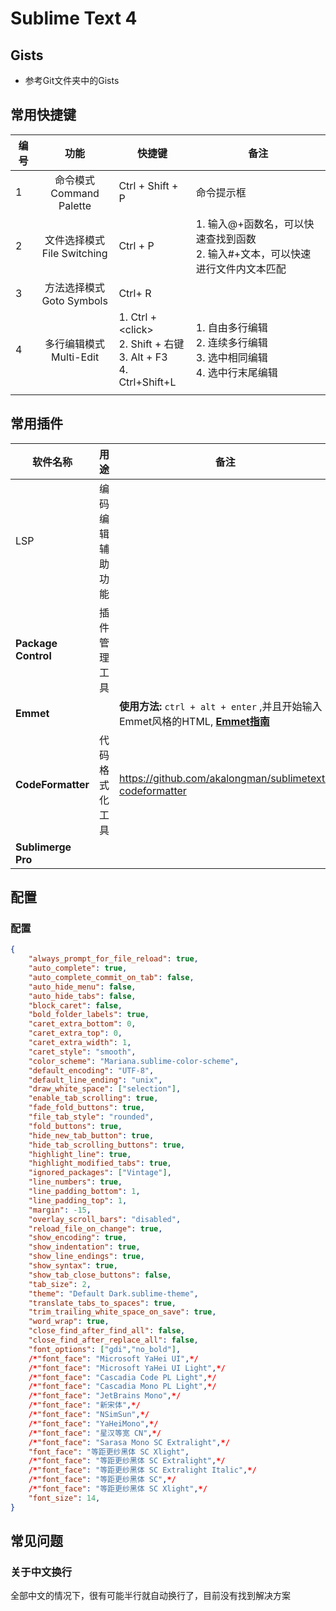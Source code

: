 # Sublime Text 4

## Gists

- 参考Git文件夹中的Gists

## 常用快捷键

| 编号 |              功能               | 快捷键                                                       | 备注                                                         |
| ---- | :-----------------------------: | ------------------------------------------------------------ | ------------------------------------------------------------ |
| 1    |  命令模式<br/>Command Palette   | Ctrl + Shift + P                                             | 命令提示框                                                   |
| 2    | 文件选择模式<br/>File Switching | Ctrl + P                                                     | 1. 输入@+函数名，可以快速查找到函数<br/>2. 输入#+文本，可以快速进行文件内文本匹配 |
| 3    |  方法选择模式<br/>Goto Symbols  | Ctrl+ R                                                      |                                                              |
| 4    |   多行编辑模式<br/>Multi-Edit   | 1. Ctrl + \<click\><br/>2. Shift + 右键<br/>3. Alt + F3<br/>4. Ctrl+Shift+L | 1. 自由多行编辑<br/>2. 连续多行编辑<br/>3. 选中相同编辑<br/>4. 选中行末尾编辑 |
|      |                                 |                                                              |                                                              |

## 常用插件

| 软件名称            | 用途             | 备注                                                         |
| ------------------- | ---------------- | ------------------------------------------------------------ |
| LSP                 | 编码编辑辅助功能 |                                                              |
| **Package Control** | 插件管理工具     |                                                              |
| **Emmet**           |                  | **使用方法:** `ctrl + alt + enter` ,并且开始输入Emmet风格的HTML, **[Emmet指南](https://scotch.io/tutorials/write-html-crazy-fast-with-emmet-an-interactive-guide)** |
| **CodeFormatter**   | 代码格式化工具   | https://github.com/akalongman/sublimetext-codeformatter      |
| **Sublimerge Pro**  |                  |                                                              |



## 配置

### 配置

```json
{
    "always_prompt_for_file_reload": true,
    "auto_complete": true,
    "auto_complete_commit_on_tab": false,
    "auto_hide_menu": false,
    "auto_hide_tabs": false,
    "block_caret": false,
    "bold_folder_labels": true,
    "caret_extra_bottom": 0,
    "caret_extra_top": 0,
    "caret_extra_width": 1,
    "caret_style": "smooth",
    "color_scheme": "Mariana.sublime-color-scheme",
    "default_encoding": "UTF-8",
    "default_line_ending": "unix",
    "draw_white_space": ["selection"],
    "enable_tab_scrolling": true,
    "fade_fold_buttons": true,
    "file_tab_style": "rounded",
    "fold_buttons": true,
    "hide_new_tab_button": true,
    "hide_tab_scrolling_buttons": true,
    "highlight_line": true,
    "highlight_modified_tabs": true,
    "ignored_packages": ["Vintage"],
    "line_numbers": true,
    "line_padding_bottom": 1,
    "line_padding_top": 1,
    "margin": -15,
    "overlay_scroll_bars": "disabled",
    "reload_file_on_change": true,
    "show_encoding": true,
    "show_indentation": true,
    "show_line_endings": true,
    "show_syntax": true,
    "show_tab_close_buttons": false,
    "tab_size": 2,
    "theme": "Default Dark.sublime-theme",
    "translate_tabs_to_spaces": true,
    "trim_trailing_white_space_on_save": true,
    "word_wrap": true,
    "close_find_after_find_all": false,
    "close_find_after_replace_all": false,
    "font_options": ["gdi","no_bold"],
    /*"font_face": "Microsoft YaHei UI",*/
    /*"font_face": "Microsoft YaHei UI Light",*/
    /*"font_face": "Cascadia Code PL Light",*/
    /*"font_face": "Cascadia Mono PL Light",*/
    /*"font_face": "JetBrains Mono",*/
    /*"font_face": "新宋体",*/
    /*"font_face": "NSimSun",*/
    /*"font_face": "YaHeiMono",*/
    /*"font_face": "星汉等宽 CN",*/
    /*"font_face": "Sarasa Mono SC Extralight",*/
    "font_face": "等距更纱黑体 SC Xlight",
    /*"font_face": "等距更纱黑体 SC Extralight",*/
    /*"font_face": "等距更纱黑体 SC Extralight Italic",*/
    /*"font_face": "等距更纱黑体 SC",*/
    /*"font_face": "等距更纱黑体 SC Xlight",*/
    "font_size": 14,
}
```



## 常见问题

### 关于中文换行

全部中文的情况下，很有可能半行就自动换行了，目前没有找到解决方案